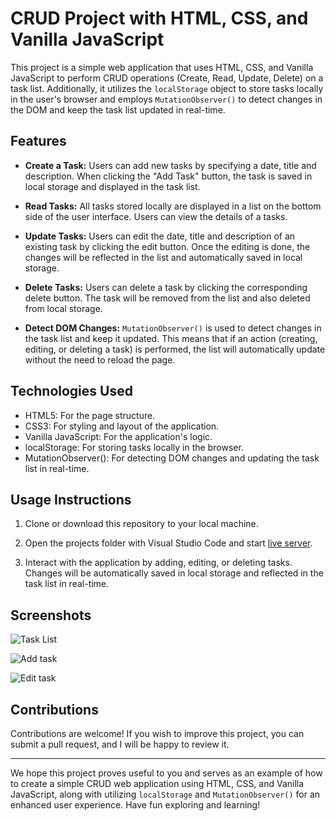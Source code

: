 # CRUD Project with HTML, CSS, and Vanilla JavaScript

This project is a simple web application that uses HTML, CSS, and Vanilla JavaScript to perform CRUD operations (Create, Read, Update, Delete) on a task list. Additionally, it utilizes the `localStorage` object to store tasks locally in the user's browser and employs `MutationObserver()` to detect changes in the DOM and keep the task list updated in real-time.

## Features

- **Create a Task:** Users can add new tasks by specifying a date, title  and description. When clicking the "Add Task" button, the task is saved in local storage and displayed in the task list.

- **Read Tasks:** All tasks stored locally are displayed in a list on the bottom side of the user interface. Users can view the details of a tasks.

- **Update Tasks:** Users can edit the date, title and description of an existing task by clicking the edit button. Once the editing is done, the changes will be reflected in the list and automatically saved in local storage.

- **Delete Tasks:** Users can delete a task by clicking the corresponding delete button. The task will be removed from the list and also deleted from local storage.

- **Detect DOM Changes:** `MutationObserver()` is used to detect changes in the task list and keep it updated. This means that if an action (creating, editing, or deleting a task) is performed, the list will automatically update without the need to reload the page.

## Technologies Used

- HTML5: For the page structure.
- CSS3: For styling and layout of the application.
- Vanilla JavaScript: For the application's logic.
- localStorage: For storing tasks locally in the browser.
- MutationObserver(): For detecting DOM changes and updating the task list in real-time.

## Usage Instructions

1. Clone or download this repository to your local machine.

2. Open the projects folder with Visual Studio Code and start [live server](https://marketplace.visualstudio.com/items?itemName=ritwickdey.LiveServer).

3. Interact with the application by adding, editing, or deleting tasks. Changes will be automatically saved in local storage and reflected in the task list in real-time.

## Screenshots

![Task List](https://raw.github.com/EstebanCarrilloG/to-do-list/main/assets/to-do-list-task-list.jpg)

![Add task](https://raw.github.com/EstebanCarrilloG/to-do-list/main/assets/to-do-list-add-task.jpg)

![Edit task](https://raw.github.com/EstebanCarrilloG/to-do-list/main/assets/to-do-list-edit-task.jpg)

## Contributions

Contributions are welcome! If you wish to improve this project, you can submit a pull request, and I will be happy to review it.

---

We hope this project proves useful to you and serves as an example of how to create a simple CRUD web application using HTML, CSS, and Vanilla JavaScript, along with utilizing `localStorage` and `MutationObserver()` for an enhanced user experience. Have fun exploring and learning!
